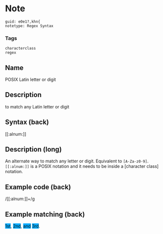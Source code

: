 # Note
```
guid: e0e1?,khn{
notetype: Regex Syntax
```

### Tags
```
characterclass
regex
```

## Name
POSIX Latin letter or digit

## Description
to match any Latin letter or digit

## Syntax (back)
<div>
  [[:alnum:]]
</div>

## Description (long)
An alternate way to match any letter or digit. Equivalent to
<code>[A-Za-z0-9]</code>. <code>[[:alnum:]]</code> is a POSIX
notation and it needs to be inside a [character class] notation.

## Example code (back)
<div>
  /[[:alnum:]]+/g
</div>

## Example matching (back)
<span style="background-color: rgb(0, 170, 255);">1st</span>,
<span style="background-color: rgb(0, 170, 255);">2nd</span>,
<span style="background-color: rgb(0, 170, 255);">and</span>
<span style="background-color: rgb(0, 170, 255);">3rd</span>.
